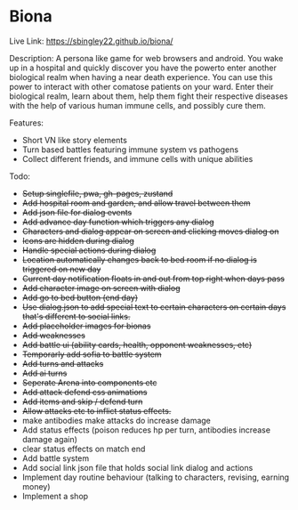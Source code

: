 # Biona

Live Link: https://sbingley22.github.io/biona/

Description:
A persona like game for web browsers and android. You wake up in a hospital and quickly discover you have the powerto enter another biological realm when having a near death experience. You can use this power to interact with other comatose patients on your ward. Enter their biological realm, learn about them, help them fight their respective diseases with the help of various human immune cells, and possibly cure them.

Features:
- Short VN like story elements
- Turn based battles featuring immune system vs pathogens
- Collect different friends, and immune cells with unique abilities

Todo:
- ~~Setup singlefile, pwa, gh-pages, zustand~~
- ~~Add hospital room and garden, and allow travel between them~~
- ~~Add json file for dialog events~~
- ~~Add advance day function which triggers any dialog~~
- ~~Characters and dialog appear on screen and clicking moves dialog on~~
- ~~Icons are hidden during dialog~~
- ~~Handle special actions during dialog~~
- ~~Location automatically changes back to bed room if no dialog is triggered on new day~~
- ~~Current day notification floats in and out from top right when days pass~~
- ~~Add character image on screen with dialog~~
- ~~Add go to bed button (end day)~~
- ~~Use dialog.json to add special text to certain characters on certain days that's different to social links.~~
- ~~Add placeholder images for bionas~~
- ~~Add weaknesses~~
- ~~Add battle ui (ability cards, health, opponent weaknesses, etc)~~
- ~~Temporarly add sofia to battle system~~
- ~~Add turns and attacks~~
- ~~Add ai turns~~
- ~~Seperate Arena into components etc~~
- ~~Add attack defend css animations~~
- ~~Add items and skip / defend turn~~
- ~~Allow attacks etc to inflict status effects.~~
- make antibodies make attacks do increase damage
- Add status effects (poison reduces hp per turn, antibodies increase damage again)
- clear status effects on match end
- Add battle system
- Add social link json file that holds social link dialog and actions
- Implement day routine behaviour (talking to characters, revising, earning money)
- Implement a shop
